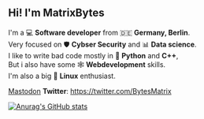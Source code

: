 **Hi! I'm MatrixBytes**
--------

I'm a 💻 **Software developer** from 🇩🇪 **Germany, Berlin**.\
Very focused on 🛡️ **Cybser Security** and 📊 **Data science**.\
I like to write bad code mostly in 🐍 **Python** and **C++**,\
But i also have some 🕸️ **Webdevelopment** skills.\
I'm also a big 🐧 **Linux** enthusiast.

<a rel="me" href="https://mastodon.social/@programming">Mastodon</a>
**Twitter**: https://twitter.com/BytesMatrix 


[![Anurag's GitHub stats](https://github-readme-stats.vercel.app/api?username=MatrixBytes)](https://github.com/anuraghazra/github-readme-stats)
